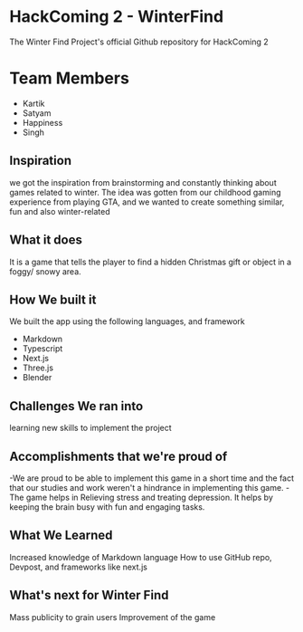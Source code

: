 # HackComing 2 - WinterFind
The Winter Find Project's official Github repository for HackComing 2
# Team Members
- Kartik
- Satyam 
- Happiness 
- Singh
## Inspiration
we got the inspiration from brainstorming and constantly thinking about games related to winter. The idea was gotten from our childhood gaming experience from playing GTA, and we wanted to create something similar, fun and also winter-related 

## What it does
It is a game that tells the player to find a hidden Christmas gift or object in a foggy/ snowy area.

## How We built it
We built the app using the following languages, and framework
- Markdown
- Typescript
- Next.js
- Three.js
- Blender

## Challenges We ran into
learning new skills  to implement the project

## Accomplishments that we're proud of
-We are proud to be able to implement this game in a short time and the fact that our studies and work weren't a hindrance in implementing this game.
-The game helps in Relieving stress and treating depression. It helps by keeping the brain busy with fun and engaging tasks.

## What We Learned
Increased knowledge of Markdown language
How to use GitHub repo, Devpost, and frameworks like next.js

## What's next for Winter Find
Mass publicity to grain users
Improvement of the game
